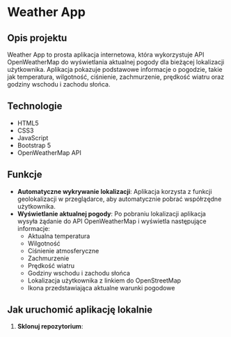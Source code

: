 # Weather App

## Opis projektu

Weather App to prosta aplikacja internetowa, która wykorzystuje API OpenWeatherMap do wyświetlania aktualnej pogody dla bieżącej lokalizacji użytkownika. Aplikacja pokazuje podstawowe informacje o pogodzie, takie jak temperatura, wilgotność, ciśnienie, zachmurzenie, prędkość wiatru oraz godziny wschodu i zachodu słońca.

## Technologie

- HTML5
- CSS3
- JavaScript
- Bootstrap 5
- OpenWeatherMap API

## Funkcje

- **Automatyczne wykrywanie lokalizacji**: Aplikacja korzysta z funkcji geolokalizacji w przeglądarce, aby automatycznie pobrać współrzędne użytkownika.
- **Wyświetlanie aktualnej pogody**: Po pobraniu lokalizacji aplikacja wysyła żądanie do API OpenWeatherMap i wyświetla następujące informacje:
  - Aktualna temperatura
  - Wilgotność
  - Ciśnienie atmosferyczne
  - Zachmurzenie
  - Prędkość wiatru
  - Godziny wschodu i zachodu słońca
  - Lokalizacja użytkownika z linkiem do OpenStreetMap
  - Ikona przedstawiająca aktualne warunki pogodowe

## Jak uruchomić aplikację lokalnie

1. **Sklonuj repozytorium**:

   ```bash zsh   git clone https://github.com/TwojeRepozytorium/weather-app.git
